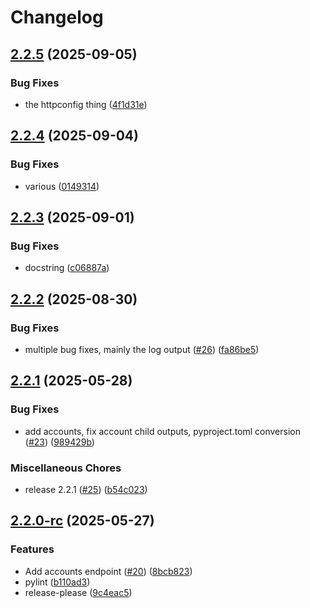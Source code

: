# Changelog

## [2.2.5](https://github.com/thejoeker12/jamfpy-python-sdk-jamfpro/compare/v2.2.4...v2.2.5) (2025-09-05)


### Bug Fixes

* the httpconfig thing ([4f1d31e](https://github.com/thejoeker12/jamfpy-python-sdk-jamfpro/commit/4f1d31e8af294e19dcc1c446026900628b2bbe35))

## [2.2.4](https://github.com/thejoeker12/jamfpy-python-sdk-jamfpro/compare/v2.2.3...v2.2.4) (2025-09-04)


### Bug Fixes

* various ([0149314](https://github.com/thejoeker12/jamfpy-python-sdk-jamfpro/commit/0149314b494393038b1c89bb97fe8c4d418fa188))

## [2.2.3](https://github.com/thejoeker12/jamfpy-python-sdk-jamfpro/compare/v2.2.2...v2.2.3) (2025-09-01)


### Bug Fixes

* docstring ([c06887a](https://github.com/thejoeker12/jamfpy-python-sdk-jamfpro/commit/c06887a2b8c5a1a8bc4b4660f8caeefe450292b2))

## [2.2.2](https://github.com/thejoeker12/jamfpy-python-sdk-jamfpro/compare/v2.2.1...v2.2.2) (2025-08-30)


### Bug Fixes

* multiple bug fixes, mainly the log output ([#26](https://github.com/thejoeker12/jamfpy-python-sdk-jamfpro/issues/26)) ([fa86be5](https://github.com/thejoeker12/jamfpy-python-sdk-jamfpro/commit/fa86be5a17a3b848cb26191ea4e6bcdb560ae550))

## [2.2.1](https://github.com/thejoeker12/jamfpy-python-sdk-jamfpro/compare/v2.2.0-rc...v2.2.1) (2025-05-28)


### Bug Fixes

* add accounts, fix account child outputs, pyproject.toml conversion ([#23](https://github.com/thejoeker12/jamfpy-python-sdk-jamfpro/issues/23)) ([989429b](https://github.com/thejoeker12/jamfpy-python-sdk-jamfpro/commit/989429b4e4a886b9b6da3f55d30f7598407abd10))


### Miscellaneous Chores

* release 2.2.1 ([#25](https://github.com/thejoeker12/jamfpy-python-sdk-jamfpro/issues/25)) ([b54c023](https://github.com/thejoeker12/jamfpy-python-sdk-jamfpro/commit/b54c023e7e1c1e90fe22ded9a75b6df07ddad016))

## [2.2.0-rc](https://github.com/thejoeker12/jamfpy-python-sdk-jamfpro/compare/v2.1.0-rc...v2.2.0-rc) (2025-05-27)


### Features

* Add accounts endpoint ([#20](https://github.com/thejoeker12/jamfpy-python-sdk-jamfpro/issues/20)) ([8bcb823](https://github.com/thejoeker12/jamfpy-python-sdk-jamfpro/commit/8bcb823e29aad9bbd5df14f2568da26402cd9ae0))
* pylint ([b110ad3](https://github.com/thejoeker12/jamfpy-python-sdk-jamfpro/commit/b110ad39861edcb1eb6e217a6fd5dec092a215fb))
* release-please ([9c4eac5](https://github.com/thejoeker12/jamfpy-python-sdk-jamfpro/commit/9c4eac5763065c87d15c973c7995dccc59a15910))
